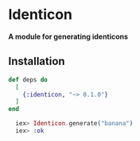 # Identicon

**A module for generating identicons**

## Installation

```elixir
def deps do
  [
    {:identicon, "~> 0.1.0"}
  ]
end
```

```elixir
  iex> Identicon.generate("banana")
  iex> :ok
```

